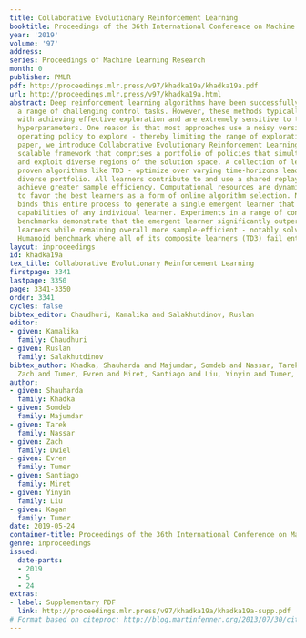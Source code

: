 ```yaml
---
title: Collaborative Evolutionary Reinforcement Learning
booktitle: Proceedings of the 36th International Conference on Machine Learning
year: '2019'
volume: '97'
address: 
series: Proceedings of Machine Learning Research
month: 0
publisher: PMLR
pdf: http://proceedings.mlr.press/v97/khadka19a/khadka19a.pdf
url: http://proceedings.mlr.press/v97/khadka19a.html
abstract: Deep reinforcement learning algorithms have been successfully applied to
  a range of challenging control tasks. However, these methods typically struggle
  with achieving effective exploration and are extremely sensitive to the choice of
  hyperparameters. One reason is that most approaches use a noisy version of their
  operating policy to explore - thereby limiting the range of exploration. In this
  paper, we introduce Collaborative Evolutionary Reinforcement Learning (CERL), a
  scalable framework that comprises a portfolio of policies that simultaneously explore
  and exploit diverse regions of the solution space. A collection of learners - typically
  proven algorithms like TD3 - optimize over varying time-horizons leading to this
  diverse portfolio. All learners contribute to and use a shared replay buffer to
  achieve greater sample efficiency. Computational resources are dynamically distributed
  to favor the best learners as a form of online algorithm selection. Neuroevolution
  binds this entire process to generate a single emergent learner that exceeds the
  capabilities of any individual learner. Experiments in a range of continuous control
  benchmarks demonstrate that the emergent learner significantly outperforms its composite
  learners while remaining overall more sample-efficient - notably solving the Mujoco
  Humanoid benchmark where all of its composite learners (TD3) fail entirely in isolation.
layout: inproceedings
id: khadka19a
tex_title: Collaborative Evolutionary Reinforcement Learning
firstpage: 3341
lastpage: 3350
page: 3341-3350
order: 3341
cycles: false
bibtex_editor: Chaudhuri, Kamalika and Salakhutdinov, Ruslan
editor:
- given: Kamalika
  family: Chaudhuri
- given: Ruslan
  family: Salakhutdinov
bibtex_author: Khadka, Shauharda and Majumdar, Somdeb and Nassar, Tarek and Dwiel,
  Zach and Tumer, Evren and Miret, Santiago and Liu, Yinyin and Tumer, Kagan
author:
- given: Shauharda
  family: Khadka
- given: Somdeb
  family: Majumdar
- given: Tarek
  family: Nassar
- given: Zach
  family: Dwiel
- given: Evren
  family: Tumer
- given: Santiago
  family: Miret
- given: Yinyin
  family: Liu
- given: Kagan
  family: Tumer
date: 2019-05-24
container-title: Proceedings of the 36th International Conference on Machine Learning
genre: inproceedings
issued:
  date-parts:
  - 2019
  - 5
  - 24
extras:
- label: Supplementary PDF
  link: http://proceedings.mlr.press/v97/khadka19a/khadka19a-supp.pdf
# Format based on citeproc: http://blog.martinfenner.org/2013/07/30/citeproc-yaml-for-bibliographies/
---
```

